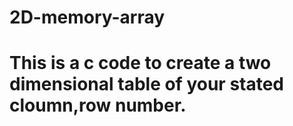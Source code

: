 # 2D-memory-array
# This is a c code to create a two dimensional table of your stated cloumn,row number.
